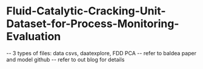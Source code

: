 # Fluid-Catalytic-Cracking-Unit-Dataset-for-Process-Monitoring-Evaluation

-- 3 types of files: data csvs, daatexplore, FDD PCA
-- refer to baldea paper and model github
-- refer to out blog for details
